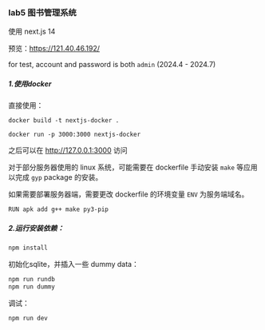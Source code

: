 ### lab5 图书管理系统

使用 next.js 14

预览：https://121.40.46.192/

for test, account and password is both `admin`
(2024.4 - 2024.7)

##### 1.使用docker

直接使用：

```shell
docker build -t nextjs-docker .

docker run -p 3000:3000 nextjs-docker
```

之后可以在 http://127.0.0.1:3000 访问

对于部分服务器使用的 linux 系统，可能需要在 dockerfile 手动安装 `make` 等应用以完成 `gyp` package 的安装。

如果需要部署服务器端，需要更改 dockerfile 的环境变量 `ENV` 为服务端域名。

```shell
RUN apk add g++ make py3-pip
```



##### 2.运行安装依赖：

```ps1
npm install
```

初始化sqlite，并插入一些 dummy data：

```ps1
npm run rundb
npm run dummy
```

调试：
```ps1
npm run dev
```

